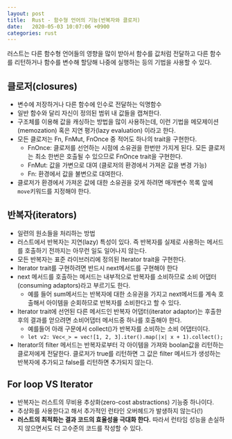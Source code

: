 ```yaml
---
layout: post
title:  Rust - 함수형 언어의 기능(반복자와 클로저)
date:   2020-05-03 10:07:06 +0900
categories: rust
---
```

러스트는 다른 함수형 언어들의 영향을 많이 받아서 함수를 값처럼 전달하고 다른 함수를 리턴하거나 함수를 변수해 할당해 나중에 실행하는 등의 기법을 사용할 수 있다.

## 클로저(closures)
- 변수에 저장하거나 다른 함수에 인수로 전달하는 익명함수
- 일반 함수와 달리 자신이 정의된 범위 내 값들을 캡쳐한다. 
- 구조체를 이용해 값을 캐싱하는 방법을 많이 사용하는데, 이런 기법을 메모제이션(memozation) 혹은 지연 평가(lazy evaluation) 이라고 한다.
- 모든 클로저는 Fn, FnMut, FnOnce 중 적어도 하나의 trait을 구현한다.
	- FnOnce: 클로저를 선언하는 시점에 소유권을 한번만 가지게 된다. 모든 클로저는 최소 한번은 호출될 수 있으므로 FnOnce trait을 구현한다.
	- FnMut: 값을 가변으로 대여 (클로저의 환경에서 가져온 값을 변경 가능)
	- Fn: 환경에서 값을 불변으로 대여한다.
- 클로저가 환경에서 가져온 값에 대한 소유권을 갖게 하려면 매개변수 목록 앞에 ```move```키워드를 지정해야 한다.

## 반복자(iterators)
- 일련의 원소들을 처리하는 방법
- 러스트에서 반복자는 지연(lazy) 특성이 있다. 즉 반복자를 실제로 사용하는 메서드를 호출하기 전까지는 아무런 일도 일어나지 않는다.
- 모든 반복자는 표준 라이브러리에 정의된 Iterator trait을 구현한다.
- Iterator trait를 구현하려면 반드시 next메서드를 구현해야 한다
- next 메서드를 호출하는 메서드는 내부적으로 반복자를 소비하므로 소비 어댑터(consuming adaptors)라고 부르기도 한다.
	- 예를 들어 sum메서드는 반복자에 대한 소유권을 가지고 next메서드를 계속 호출해서 아이템을 순회하므로 반복자를 소비한다고 할 수 있다.
- Iterator trait에 선언된 다른 메서드인 반복자 어댑터(iterator adaptor)는 후출한 후의 결과를 얻으려면 소비어댑터 메서드중 하나를 호출해야 한다.
	- 예를들어 아래 구문에서 collect()가 반복자를 소비하는 소비 어댑터이다.
	- ```let v2: Vec<_> = vec![1, 2, 3].iter().map(|x| x + 1).collect();```
- Iterator의 filter 메서드는 반복자로부터 각 아이템을 가져와 boolan값을 리턴하는 클로저에게 전달한다. 클로저가 true를 리턴하면 그 값은 filter 메서드가 생성하는 반복자에 추가되고 false를 리턴하면 추가되지 않는다.


## For loop VS Iterator
- 반복자는 러스트의 무비용 추상화(zero-cost abstractions) 기능중 하나이다.
- 추상화를 사용한다고 해서 추가적인 런타인 오버헤드가 발생하지 않는다(!)
- **러스트의 최적화는 결과 코드의 효율성을 극대화 한다.** 따라서 런타임 성능을 손실하지 않으면서도 더 고수준의 코드를 작성할 수 있다.
